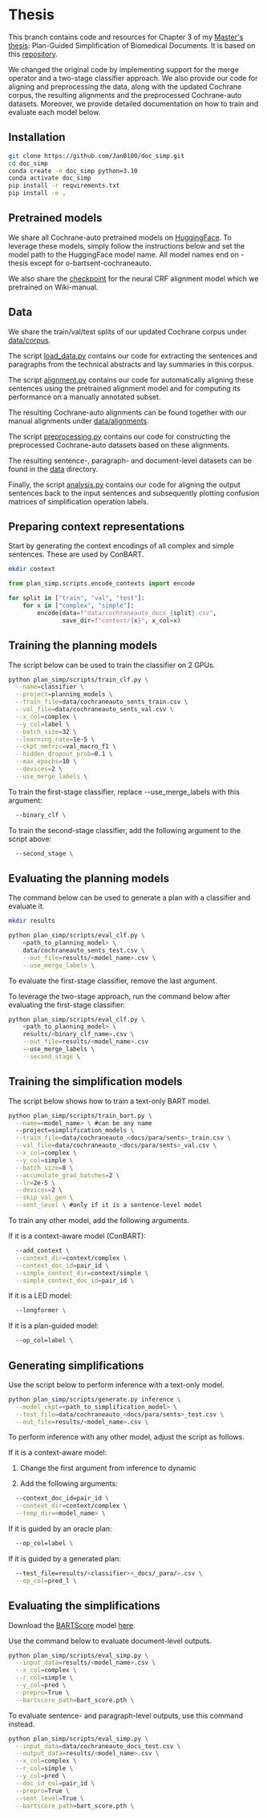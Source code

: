 # Thesis

This branch contains code and resources for Chapter 3 of my [Master's thesis](https://scripties.uba.uva.nl/search?id=record_55015): Plan-Guided Simplification of Biomedical Documents.
It is based on this [repository](https://github.com/liamcripwell/plan_simp).

We changed the original code by implementing support for the merge operator and a two-stage classifier approach. We also provide our code for aligning and preprocessing the data, along with the updated Cochrane corpus, the resulting alignments and the preprocessed Cochrane-auto datasets. Moreover, we provide detailed documentation on how to train and evaluate each model below.

## Installation

```bash
git clone https://github.com/JanB100/doc_simp.git
cd doc_simp
conda create -n doc_simp python=3.10
conda activate doc_simp
pip install -r requirements.txt
pip install -e .
```

## Pretrained models
We share all Cochrane-auto pretrained models on [HuggingFace](https://huggingface.co/janbakker). To leverage these models, simply follow the instructions below and set the model path to the HuggingFace model name. All model names end on -thesis except for o-bartsent-cochraneauto. 

We also share the [checkpoint](https://drive.google.com/file/d/12FHcrrPdqKgE6R4G7uuTUasuAS9da018/view?usp=sharing) for the neural CRF alignment model which we pretrained on Wiki-manual.

## Data
We share the train/val/test splits of our updated Cochrane corpus under [data/corpus](data/corpus).

The script [load_data.py](load_data.py) contains our code for extracting the sentences and paragraphs from the technical abstracts and lay summaries in this corpus.

The script [alignment.py](alignment.py) contains our code for automatically aligning these sentences using the pretrained alignment model and for computing its performance on a manually annotated subset.

The resulting Cochrane-auto alignments can be found together with our manual alignments under [data/alignments](data/alignments).

The script [preprocessing.py](preprocessing.py) contains our code for constructing the preprocessed Cochrane-auto datasets based on these alignments.

The resulting sentence-, paragraph- and document-level datasets can be found in the [data](data) directory. 

Finally, the script [analysis.py](analysis.py) contains our code for aligning the output sentences back to the input sentences and subsequently plotting confusion matrices of simplification operation labels.

## Preparing context representations
Start by generating the context encodings of all complex and simple sentences. These are used by ConBART.

```bash
mkdir context
```
```python
from plan_simp.scripts.encode_contexts import encode

for split in ["train", "val", "test"]:
    for x in ["complex", "simple"]:
        encode(data=f"data/cochraneauto_docs_{split}.csv",
               save_dir=f"context/{x}", x_col=x)
```

## Training the planning models
The script below can be used to train the classifier on 2 GPUs.

```bash
python plan_simp/scripts/train_clf.py \
  --name=classifier \
  --project=planning_models \
  --train_file=data/cochraneauto_sents_train.csv \
  --val_file=data/cochraneauto_sents_val.csv \
  --x_col=complex \
  --y_col=label \
  --batch_size=32 \
  --learning_rate=1e-5 \
  --ckpt_metric=val_macro_f1 \
  --hidden_dropout_prob=0.1 \
  --max_epochs=10 \
  --devices=2 \
  --use_merge_labels \
```

To train the first-stage classifier, replace --use_merge_labels with this argument:

```bash
  --binary_clf \
```

To train the second-stage classifier, add the following argument to the script above:

```bash
  --second_stage \
```

## Evaluating the planning models
The command below can be used to generate a plan with a classifier and evaluate it.

```bash
mkdir results

python plan_simp/scripts/eval_clf.py \
    <path_to_planning_model> \
    data/cochraneauto_sents_test.csv \
    --out_file=results/<model_name>.csv \
    --use_merge_labels \
```

To evaluate the first-stage classifier, remove the last argument.

To leverage the two-stage approach, run the command below after evaluating the first-stage classifier:

```bash
python plan_simp/scripts/eval_clf.py \
    <path_to_planning_model> \
    results/<binary_clf_name>.csv \
    --out_file=results/<model_name>.csv
    --use_merge_labels \
    --second_stage \
```

## Training the simplification models
The script below shows how to train a text-only BART model.

```bash
python plan_simp/scripts/train_bart.py \
  --name=<model_name> \ #can be any name
  --project=simplification_models \
  --train_file=data/cochraneauto_<docs/para/sents>_train.csv \
  --val_file=data/cochraneauto_<docs/para/sents>_val.csv \
  --x_col=complex \
  --y_col=simple \
  --batch_size=8 \
  --accumulate_grad_batches=2 \
  --lr=2e-5 \
  --devices=2 \
  --skip_val_gen \
  --sent_level \ #only if it is a sentence-level model
```

To train any other model, add the following arguments.

If it is a context-aware model (ConBART):

```bash
  --add_context \
  --context_dir=context/complex \
  --context_doc_id=pair_id \
  --simple_context_dir=context/simple \
  --simple_context_doc_id=pair_id \
```

If it is a LED model:

```bash
  --longformer \
```

If it is a plan-guided model:

```bash
  --op_col=label \
```

## Generating simplifications
Use the script below to perform inference with a text-only model.

```bash
python plan_simp/scripts/generate.py inference \
  --model_ckpt=<path_to_simplification_model> \
  --test_file=data/cochraneauto_<docs/para/sents>_test.csv \
  --out_file=results/<model_name>.csv \
```

To perform inference with any other model, adjust the script as follows.

If it is a context-aware model:

1. Change the first argument from inference to dynamic

2. Add the following arguments:

```bash
  --context_doc_id=pair_id \
  --context_dir=context/complex \
  --temp_dir=<model_name> \
```

If it is guided by an oracle plan:

```bash
  --op_col=label \
```

If it is guided by a generated plan:

```bash
  --test_file=results/<classifier><_docs/_para/>.csv \
  --op_col=pred_l \
```

## Evaluating the simplifications

Download the [BARTScore](https://github.com/neulab/BARTScore/tree/main) model [here](https://drive.google.com/file/d/1_7JfF7KOInb7ZrxKHIigTMR4ChVET01m/view).

Use the command below to evaluate document-level outputs.

```bash
python plan_simp/scripts/eval_simp.py \
  --input_data=results/<model_name>.csv \
  --x_col=complex \
  --r_col=simple \
  --y_col=pred \
  --prepro=True \
  --bartscore_path=bart_score.pth \
```

To evaluate sentence- and paragraph-level outputs, use this command instead.

```bash
python plan_simp/scripts/eval_simp.py \
  --input_data=data/cochraneauto_docs_test.csv \
  --output_data=results/<model_name>.csv \
  --x_col=complex \
  --r_col=simple \
  --y_col=pred \
  --doc_id_col=pair_id \
  --prepro=True \
  --sent_level=True \
  --bartscore_path=bart_score.pth \
```
